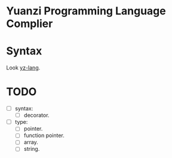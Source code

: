 # Yuanzi Programming Language Complier
# Syntax
Look [yz-lang](https://github.com/at2er/yz-lang).

# TODO
- [ ] syntax:
    - [ ] decorator.
- [ ] type:
    - [ ] pointer.
    - [ ] function pointer.
    - [ ] array.
    - [ ] string.
